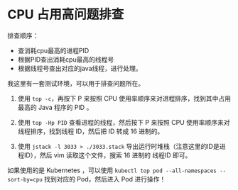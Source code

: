 # CPU 占用高问题排查

排查顺序：

- 查消耗cpu最高的进程PID
- 根据PID查出消耗cpu最高的线程号
- 根据线程号查出对应的java线程，进行处理。



我这里有一套测试环境，可以用于排查问题所在。



1. 使用 `top -c`，再按下 P 来按照 CPU 使用率顺序来对进程排序，找到其中占用最高的 Java 程序的 PID 。
2. 使用 `top -Hp PID` 查看进程的线程，然后按下 P 来按照 CPU 使用率顺序来对线程排序，找到线程 ID，然后把 ID 转成 16 进制的。

3. 使用 `jstack -l 3033 > ./3033.stack` 导出运行时堆栈（注意这里的ID是进程ID），然后 vim 读取这个文件，搜索 16 进制的 线程ID 即可。



如果使用的是 Kubernetes ，可以使用 `kubectl top pod --all-namespaces --sort-by=cpu` 找到对应的 Pod，然后进入 Pod 进行操作！

